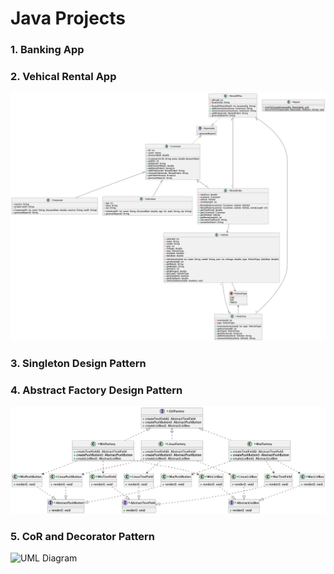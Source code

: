 # Java Projects

### 1. Banking App

### 2. Vehical Rental App

![UML Diagram](https://github.com/joneshshrestha/object-oriented-software-development/blob/main/Vehicle%20Rental%20System/src/main/java/com/joneshshrestha/rentalapp/UML.png?raw=true)

### 3. Singleton Design Pattern

### 4. Abstract Factory Design Pattern

![UML Diagram](https://github.com/joneshshrestha/object-oriented-software-development/blob/main/Abstract%20Factory%20Design%20Pattern/src/main/java/com/joneshshrestha/designpattern/UML.png)

### 5. CoR and Decorator Pattern

![UML Diagram](#)